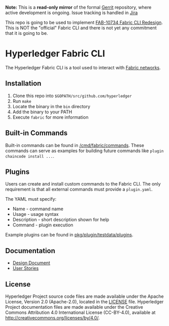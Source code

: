 [//]: # (SPDX-License-Identifier: CC-BY-4.0)

**Note:** This is a **read-only mirror** of the formal [Gerrit](https://gerrit.hyperledger.org/r/#/admin/projects/fabric-cli) repository,
where active development is ongoing. Issue tracking is handled in [Jira](https://jira.hyperledger.org/secure/Dashboard.jspa?selectPageId=10104)

This repo is going to be used to implement [FAB-10734 Fabric CLI Redesign](https://jira.hyperledger.org/browse/FAB-10734). This is NOT the "official" Fabric CLI and there is not yet any commitment that it is going to be.

# Hyperledger Fabric CLI

The Hyperledger Fabric CLI is a tool used to interact with [Fabric networks](https://hyperledger-fabric.readthedocs.io/en/latest/).  

## Installation

1. Clone this repo into `$GOPATH/src/github.com/hyperledger`
2. Run `make`
3. Locate the binary in the `bin` directory
4. Add the binary to your PATH
5. Execute `fabric` for more information

## Built-in Commands

Built-in commands can be found in [/cmd/fabric/commands](/cmd/fabric/commands).  These commands can serve as examples for building future commands like `plugin chaincode install ...`.

## Plugins

Users can create and install custom commands to the Fabric CLI.  The only requirement is that all external commands must provide a `plugin.yaml`.

The YAML must specify:
* Name - command name
* Usage - usage syntax
* Description - short description shown for help
* Command - plugin execution

Example plugins can be found in [pkg/plugin/testdata/plugins](pkg/plugin/testdata/plugins).

## Documentation
* [Design Document](https://docs.google.com/document/d/1zIQrS4TRgQEx1z9-wwtO8tYOGRyWdUoTdfk49GFx1wY/edit?usp=sharing)
* [User Stories](https://docs.google.com/document/d/1dxOeM85PgrMNQUJMxB2kwhDthyWnzDxdPvjlwk7x4-w/edit?usp=sharing)

## License <a name="license"></a>

Hyperledger Project source code files are made available under the Apache
License, Version 2.0 (Apache-2.0), located in the [LICENSE](LICENSE) file.
Hyperledger Project documentation files are made available under the Creative
Commons Attribution 4.0 International License (CC-BY-4.0), available at http://creativecommons.org/licenses/by/4.0/.